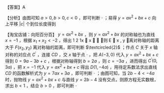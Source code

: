 【答案】A

【分析】由图可知 $a > 0 , b > 0 , c < 0$ ，即可判断 $\cdot$ ；易得 $y = a x ^ { 2 } + b x + c$ 向上平移 $| c |$ 个到位长度得到

【淘宝店铺：向阳百分百】 $y = a x ^ { 2 } + b x$ ，则 $y = a x ^ { 2 } + b x$ 的对称轴也为直线 $x = - 1$ ，根据 $x _ { 1 } + x _ { 2 } < - 2$ ，得出 1 2 1x  x   ，则 E  x , y 离对称轴的距离大于 $F \left( x _ { 2 } , y _ { 2 } \right)$ 离对称轴的距离，即可判断 $\textcircled{2}$ ；作点 $C$ 关于 $x$ 轴对称的对应点 $C ^ { \prime }$ ，连接 $C D$ ，交 $x$ 轴于点 $\cdot$ ，把 $A \left( - 3 , 0 \right)$ 代入 $y = a x ^ { 2 } + b x + c$ 得到 $0 = 9 a - 3 b + c$ ，根据对称轴得到 $b = 2 a$ ，则 $c = - 3 a$ ，进而得出 $C ^ { \prime } ( 0 , 3 a )$ ，把 $x { = } - 1$ 代入 $y = a x ^ { 2 } + b x + c$ 得出 $D \left( 1 , - 4 a \right)$ ，用待定系数法求出直线 $C D$ 的函数解析式为 $y = 7 a x + 3 a$ ，即可判断 $\cdot$ ；由图可知，当 $2 b - 4 < - 4 a$ 时，抛物线 $y = a x ^ { 2 } + b x + c$ 与直线 $y = 2 b - 4$ 没有交点，则原方程无实数根，求出 $b < 1$ ，结合 $b > 0$ ，即可判断 $\cdot$
